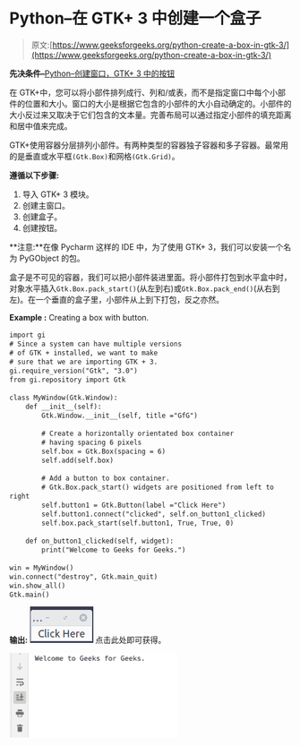 # Python–在 GTK+ 3 中创建一个盒子

> 原文:[https://www.geeksforgeeks.org/python-create-a-box-in-gtk-3/](https://www.geeksforgeeks.org/python-create-a-box-in-gtk-3/)

**先决条件–**[Python–创建窗口，GTK+ 3 中的按钮](https://www.geeksforgeeks.org/python-create-window-button-in-gtk-3/)

在 GTK+中，您可以将小部件排列成行、列和/或表，而不是指定窗口中每个小部件的位置和大小。窗口的大小是根据它包含的小部件的大小自动确定的。小部件的大小反过来又取决于它们包含的文本量。完善布局可以通过指定小部件的填充距离和居中值来完成。

GTK+使用容器分层排列小部件。有两种类型的容器独子容器和多子容器。最常用的是垂直或水平框`(Gtk.Box)`和网格`(Gtk.Grid)`。

**遵循以下步骤:**

1.  导入 GTK+ 3 模块。
2.  创建主窗口。
3.  创建盒子。
4.  创建按钮。

**注意:**在像 Pycharm 这样的 IDE 中，为了使用 GTK+ 3，我们可以安装一个名为 PyGObject 的包。

盒子是不可见的容器，我们可以把小部件装进里面。将小部件打包到水平盒中时，对象水平插入`Gtk.Box.pack_start()`(从左到右)或`Gtk.Box.pack_end()`(从右到左)。在一个垂直的盒子里，小部件从上到下打包，反之亦然。

**Example :** Creating a box with button.

```
import gi
# Since a system can have multiple versions
# of GTK + installed, we want to make 
# sure that we are importing GTK + 3.
gi.require_version("Gtk", "3.0")
from gi.repository import Gtk

class MyWindow(Gtk.Window):
    def __init__(self):
        Gtk.Window.__init__(self, title ="GfG")

        # Create a horizontally orientated box container 
        # having spacing 6 pixels 
        self.box = Gtk.Box(spacing = 6)
        self.add(self.box)

        # Add a button to box container.
        # Gtk.Box.pack_start() widgets are positioned from left to right
        self.button1 = Gtk.Button(label ="Click Here")
        self.button1.connect("clicked", self.on_button1_clicked)
        self.box.pack_start(self.button1, True, True, 0)

    def on_button1_clicked(self, widget):
        print("Welcome to Geeks for Geeks.")

win = MyWindow()
win.connect("destroy", Gtk.main_quit)
win.show_all()
Gtk.main()
```

**输出:**
![](img/e676fe519132e0c67a3828cbe529e823.png)
点击此处即可获得。

![](img/494116c37cd96d86d6cdd32fc9f15f90.png)